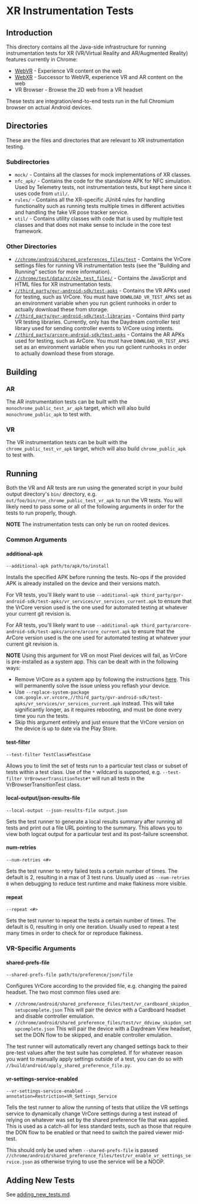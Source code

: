 # XR Instrumentation Tests

## Introduction

This directory contains all the Java-side infrastructure for running
instrumentation tests for XR (VR/Virtual Reality and AR/Augmented Reality)
features currently in Chrome:

* [WebVR](https://webvr.info/) - Experience VR content on the web
* [WebXR](https://immersive-web.github.io/webxr-samples/explainer.html) -
Successor to WebVR, experience VR and AR content on the web
* VR Browser - Browse the 2D web from a VR headset

These tests are integration/end-to-end tests run in the full Chromium browser on
actual Android devices.

## Directories

These are the files and directories that are relevant to XR instrumentation
testing.

### Subdirectories

* `mock/` - Contains all the classes for mock implementations of XR classes.
* `nfc_apk/` - Contains the code for the standalone APK for NFC simulation. Used
by Telemetry tests, not instrumentation tests, but kept here since it uses code
from `util/`.
* `rules/` - Contains all the XR-specific JUnit4 rules for handling
functionality such as running tests multiple times in different activities and
handling the fake VR pose tracker service.
* `util/` - Contains utility classes with code that is used by multiple test
classes and that does not make sense to include in the core test framework.

### Other Directories

* [`//chrome/android/shared_preferences_files/test`][shared_prefs_dir] -
Contains the VrCore settings files for running VR instrumentation tests (see the
"Building and Running" section for more information).
* [`//chrome/test/data/xr/e2e_test_files/`][html_dir] - Contains the JavaScript
and HTML files for XR instrumentation tests.
* [`//third_party/gvr-android-sdk/test-apks`][vr_test_apks] - Contains the VR
APKs used for testing, such as VrCore. You must have `DOWNLOAD_VR_TEST_APKS` set
as an environment variable when you run gclient runhooks in order to actually
download these from storage.
* [`//third_party/gvr-android-sdk/test-libraries`][vr_test_libraries] - Contains
third party VR testing libraries. Currently, only has the Daydream controller
test library used for sending controller events to VrCore using intents.
* [`//third_party/arcore-android-sdk/test-apks`][ar_test_apks] - Contains the AR
APKs used for testing, such as ArCore. You must have `DOWNLOAD_VR_TEST_APKS` set
as an environment variable when you run gclient runhooks in order to actually
download these from storage.

## Building

### AR

The AR instrumentation tests can be built with the
`monochrome_public_test_ar_apk` target, which will also build
`monochrome_public_apk` to test with.

### VR

The VR instrumentation tests can be built with the `chrome_public_test_vr_apk`
target, which will also build `chrome_public_apk` to test with.

## Running

Both the VR and AR tests are run using the generated script in your build output
directory's `bin/` directory, e.g. `out/foo/bin/run_chrome_public_test_vr_apk`
to run the VR tests. You will likely need to pass some or all of the following
arguments in order for the tests to run properly, though.

**NOTE** The instrumentation tests can only be run on rooted devices.

### Common Arguments

#### additional-apk

`--additional-apk path/to/apk/to/install`

Installs the specified APK before running the tests. No-ops if the provided APK
is already installed on the device and their versions match.

For VR tests, you'll likely want to use `--additional-apk
third_party/gvr-android-sdk/test-apks/vr_services/vr_services_current.apk` to
ensure that the VrCore version used is the one used for automated testing at
whatever your current git revision is.

For AR tests, you'll likely want to use `--additional-apk
third_party/arcore-android-sdk/test-apks/arcore/arcore_current.apk` to ensure
that the ArCore version used is the one used for automated testing at whatever
your current git revision is.

**NOTE** Using this argument for VR on most Pixel devices will fail, as VrCore
is pre-installed as a system app. This can be dealt with in the following ways:

* Remove VrCore as a system app by following the instructions
  [here](go/vrcore/building-and-running). This will permanently solve the issue
  unless you reflash your device.
* Use `--replace-system-package
  com.google.vr.vrcore,//third_party/gvr-android-sdk/test-apks/vr_services/vr_services_current.apk`
  instead. This will take significantly longer, as it requires rebooting, and
  must be done every time you run the tests.
* Skip this argument entirely and just ensure that the VrCore version on the
  device is up to date via the Play Store.

#### test-filter

`--test-filter TestClass#TestCase`

Allows you to limit the set of tests run to a particular test class or subset of
tests within a test class. Use of the `*` wildcard is supported, e.g.
`--test-filter VrBrowserTransitionTest#*` will run all tests in the
VrBrowserTransitionTest class.

#### local-output/json-results-file

`--local-output --json-results-file output.json`

Sets the test runner to generate a local results summary after running all tests
and print out a file URL pointing to the summary. This allows you to view both
logcat output for a particular test and its post-failure screenshot.

#### num-retries

`--num-retries <#>`

Sets the test runner to retry failed tests a certain number of times. The
default is 2, resulting in a max of 3 test runs. Usually used as `--num-retries
0` when debugging to reduce test runtime and make flakiness more visible.

#### repeat

`--repeat <#>`

Sets the test runner to repeat the tests a certain number of times. The default
is 0, resulting in only one iteration. Usually used to repeat a test many times
in order to check for or reproduce flakiness.

### VR-Specific Arguments

#### shared-prefs-file

`--shared-prefs-file path/to/preference/json/file`

Configures VrCore according to the provided file, e.g. changing the paired
headset. The two most common files used are:

* `//chrome/android/shared_preference_files/test/vr_cardboard_skipdon_setupcomplete.json`
  This will pair the device with a Cardboard headset and disable controller
  emulation.
* `//chrome/android/shared_preference_files/test/vr_ddview_skipdon_setupcomplete.json`
  This will pair the device with a Daydream View headset, set the DON flow to be
  skipped, and enable controller emulation.

The test runner will automatically revert any changed settings back to their
pre-test values after the test suite has completed. If for whatever reason you
want to manually apply settings outside of a test, you can do so with
`//build/android/apply_shared_preference_file.py`.

#### vr-settings-service-enabled

`--vr-settings-service-enabled --annotation=Restriction=VR_Settings_Service`

Tells the test runner to allow the running of tests that utilize the VR settings
service to dynamically change VrCore settings during a test instead of relying
on whatever was set by the shared preference file that was applied. This is used
as a catch-all for less standard tests, such as those that require the DON flow
to be enabled or that need to switch the paired viewer mid-test.

This should only be used when `--shared-prefs-file` is passed
`//chrome/android/shared_preference_files/test/vr_enable_vr_settings_service.json`
as otherwise trying to use the service will be a NOOP.

## Adding New Tests

See [adding_new_tests.md][adding_new_tests].


[shared_prefs_dir]:
https://chromium.googlesource.com/chromium/src/+/master/chrome/android/shared_preference_files/test
[html_dir]: https://chromium.googlesource.com/chromium/src/+/master/chrome/test/data/xr/e2e_test_files
[vr_test_apks]: https://chromium.googlesource.com/chromium/src/+/master/third_party/gvr-android-sdk/test-apks
[vr_test_libraries]: https://chromium.googlesource.com/chromium/src/+/master/third_party/gvr-android-sdk/test-libraries
[ar_test_apks]: https://chromium.googlesource.com/chromium/src/+/master/third_party/arcore-android-sdk/test-apks
[adding_new_tests]:
https://chromium.googlesource.com/chromium/src/+/master/chrome/android/javatests/src/org/chromium/chrome/browser/vr/adding_new_tests.md
